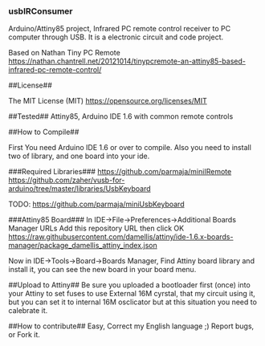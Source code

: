 ### usbIRConsumer ###
Arduino/Attiny85 project, Infrared PC remote control receiver to PC computer through USB.
It is a electronic circuit and code project.

Based on Nathan  Tiny PC Remote  
https://nathan.chantrell.net/20121014/tinypcremote-an-attiny85-based-infrared-pc-remote-control/ 

##License##

The MIT License (MIT) 
https://opensource.org/licenses/MIT

##Tested##
	Attiny85, Arduino IDE 1.6 with common remote controls

##How to Compile##

First You need Arduino IDE 1.6 or over to compile.
Also you need to install two of library, and one board into your ide.

###Required Libraries###
https://github.com/parmaja/miniIRemote
https://github.com/zaher/vusb-for-arduino/tree/master/libraries/UsbKeyboard

TODO: https://github.com/parmaja/miniUsbKeyboard

###Attiny85 Board###
In IDE->File->Preferences->Additional Boards Manager URLs
Add this repository URL then click OK 
https://raw.githubusercontent.com/damellis/attiny/ide-1.6.x-boards-manager/package_damellis_attiny_index.json

Now in IDE->Tools->Board->Boards Manager, Find Attiny board library and install it, you can see the new board in your board menu.

##Upload to Attiny##
Be sure you uploaded a bootloader first (once) into your Attiny to set fuses to use External 16M cyrstal, that my circuit using it, but you can set it to internal 16M osclicator but at this situation you need to calebrate it. 


##How to contribute##
Easy, Correct my English language ;) 
Report bugs, or Fork it.